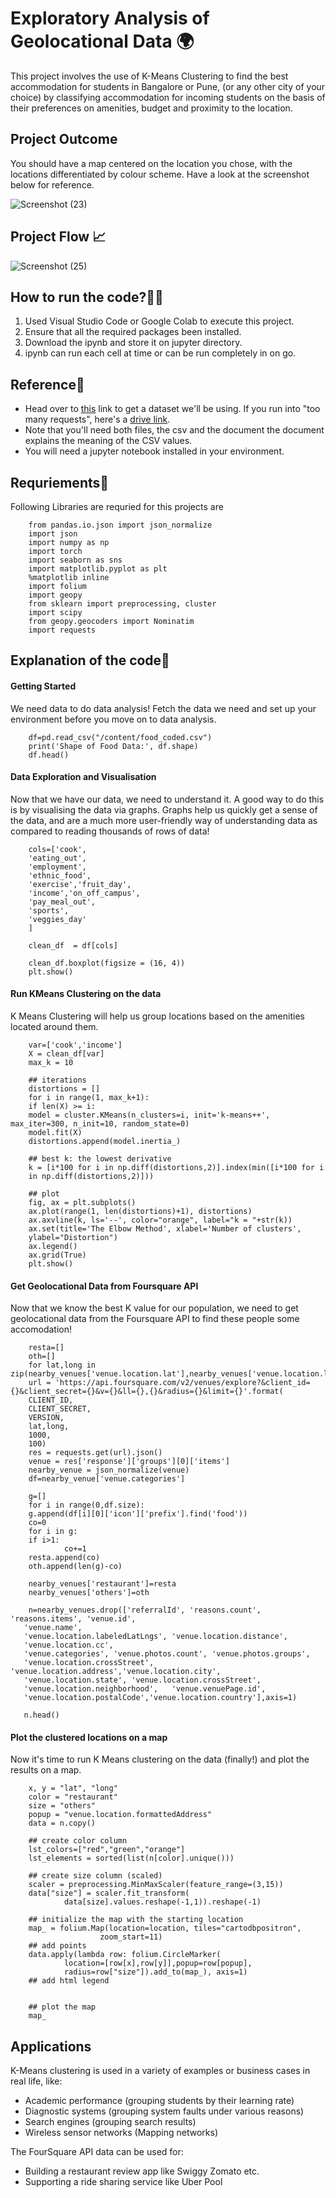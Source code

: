 
# Exploratory Analysis of Geolocational Data 🌍

This project involves the use of K-Means Clustering to find the best accommodation for students in Bangalore or Pune, (or any other city of your choice) by classifying accommodation for incoming students on the basis of their preferences on amenities, budget and proximity to the location.


## Project Outcome
You should have a map centered on the location you chose, with the locations differentiated
by colour scheme. Have a look at the screenshot below for reference.

![Screenshot (23)](https://user-images.githubusercontent.com/102010266/180993792-b045a4d7-829d-4ac3-b935-e930e77116c4.png)

## Project Flow 📈

![Screenshot (25)](https://user-images.githubusercontent.com/102010266/180993924-e85a40e3-52cc-4ef5-a3e0-2d05f29aa43e.png)

## How to run the code?🏃‍♂️
1. Used Visual Studio Code or Google Colab to execute this project.
2. Ensure that all the required packages been installed.
3. Download the ipynb and store it on jupyter directory.
4. ipynb can run each cell at time or can be run completely in on go.
## Reference🔗

- Head over to [this]('https://www.kaggle.com/datasets/borapajo/food-choices') link to get a dataset we'll be using. If you run into "too many requests", here's a [drive link]('https://drive.google.com/drive/folders/1TbRjwBz3Pvy0Fn8t__DUmZgtj21ttDhn').
- Note that you'll need both files, the csv and the document the document explains the meaning of the CSV values.
- You will need a jupyter notebook installed in your environment.
## Requriements🔨
Following Libraries are requried for this projects are

        from pandas.io.json import json_normalize
        import json
        import numpy as np
        import torch
        import seaborn as sns
        import matplotlib.pyplot as plt
        %matplotlib inline
        import folium
        import geopy
        from sklearn import preprocessing, cluster
        import scipy
        from geopy.geocoders import Nominatim 
        import requests
## Explanation of the code🔎

#### Getting Started
We need data to do data analysis! Fetch the data we need and set up your environment
before you move on to data analysis.

        df=pd.read_csv("/content/food_coded.csv")
        print('Shape of Food Data:', df.shape)
        df.head()

#### Data Exploration and Visualisation
Now that we have our data, we need to understand it. A good way to do this is by visualising
the data via graphs. Graphs help us quickly get a sense of the data, and are a much more
user-friendly way of understanding data as compared to reading thousands of rows of data!

        cols=['cook',
        'eating_out',
        'employment',
        'ethnic_food', 
        'exercise','fruit_day',
        'income','on_off_campus',
        'pay_meal_out',
        'sports',
        'veggies_day'
        ]

        clean_df  = df[cols]

        clean_df.boxplot(figsize = (16, 4))
        plt.show()

#### Run KMeans Clustering on the data
K Means Clustering will help us group locations based on the amenities located around
them.

        var=['cook','income']
        X = clean_df[var]
        max_k = 10

        ## iterations
        distortions = [] 
        for i in range(1, max_k+1):
        if len(X) >= i:
        model = cluster.KMeans(n_clusters=i, init='k-means++', max_iter=300, n_init=10, random_state=0)
        model.fit(X)
        distortions.append(model.inertia_)

        ## best k: the lowest derivative
        k = [i*100 for i in np.diff(distortions,2)].index(min([i*100 for i 
        in np.diff(distortions,2)]))

        ## plot
        fig, ax = plt.subplots()
        ax.plot(range(1, len(distortions)+1), distortions)
        ax.axvline(k, ls='--', color="orange", label="k = "+str(k))
        ax.set(title='The Elbow Method', xlabel='Number of clusters', 
        ylabel="Distortion")
        ax.legend()
        ax.grid(True)
        plt.show()

#### Get Geolocational Data from Foursquare API
Now that we know the best K value for our population, we need to get geolocational data
from the Foursquare API to find these people some accomodation!

        resta=[]
        oth=[]
        for lat,long in zip(nearby_venues['venue.location.lat'],nearby_venues['venue.location.lng']):
        url = 'https://api.foursquare.com/v2/venues/explore?&client_id={}&client_secret={}&v={}&ll={},{}&radius={}&limit={}'.format(
        CLIENT_ID, 
        CLIENT_SECRET, 
        VERSION, 
        lat,long,
        1000, 
        100)
        res = requests.get(url).json()
        venue = res['response']['groups'][0]['items']
        nearby_venue = json_normalize(venue)
        df=nearby_venue['venue.categories']

        g=[]
        for i in range(0,df.size):
        g.append(df[i][0]['icon']['prefix'].find('food'))
        co=0
        for i in g:
        if i>1:
                co+=1
        resta.append(co)
        oth.append(len(g)-co)

        nearby_venues['restaurant']=resta
        nearby_venues['others']=oth

        n=nearby_venues.drop(['referralId', 'reasons.count', 'reasons.items', 'venue.id',
       'venue.name', 
       'venue.location.labeledLatLngs', 'venue.location.distance',
       'venue.location.cc', 
       'venue.categories', 'venue.photos.count', 'venue.photos.groups',
       'venue.location.crossStreet', 'venue.location.address','venue.location.city',
       'venue.location.state', 'venue.location.crossStreet',
       'venue.location.neighborhood',	'venue.venuePage.id',
       'venue.location.postalCode','venue.location.country'],axis=1)

       n.head()

#### Plot the clustered locations on a map
Now it's time to run K Means clustering on the data (finally!) and plot the results on a map.

        x, y = "lat", "long"
        color = "restaurant"
        size = "others"
        popup = "venue.location.formattedAddress"
        data = n.copy()

        ## create color column
        lst_colors=["red","green","orange"]
        lst_elements = sorted(list(n[color].unique()))

        ## create size column (scaled)
        scaler = preprocessing.MinMaxScaler(feature_range=(3,15))
        data["size"] = scaler.fit_transform(
                data[size].values.reshape(-1,1)).reshape(-1)

        ## initialize the map with the starting location
        map_ = folium.Map(location=location, tiles="cartodbpositron",
                        zoom_start=11)
        ## add points
        data.apply(lambda row: folium.CircleMarker(
                location=[row[x],row[y]],popup=row[popup],
                radius=row["size"]).add_to(map_), axis=1)
        ## add html legend


        ## plot the map
        map_



## Applications
K-Means clustering is used in a variety of examples or business cases in real life, like:
- Academic performance (grouping students by their learning rate)
-  Diagnostic systems (grouping system faults under various reasons)
- Search engines (grouping search results)
- Wireless sensor networks (Mapping networks)

The FourSquare API data can be used for:
- Building a restaurant review app like Swiggy Zomato etc.
- Supporting a ride sharing service like Uber Pool
